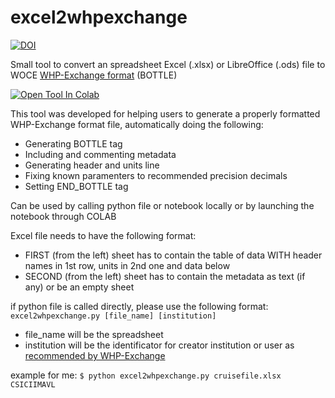# excel2whpexchange
[![DOI](https://zenodo.org/badge/254050254.svg)](https://zenodo.org/badge/latestdoi/254050254)

Small tool to convert an spreadsheet Excel (.xlsx) or LibreOffice (.ods) file to WOCE [WHP-Exchange format](https://exchange-format.readthedocs.io/en/latest/) (BOTTLE)

<a href="https://colab.research.google.com/github/avelo/stuff/blob/master/excel2whpexchange.ipynb" target="_parent"><img src="https://colab.research.google.com/assets/colab-badge.svg" alt="Open Tool In Colab"/></a>

This tool was developed for helping users to generate a properly formatted WHP-Exchange format file, automatically doing the following:
 - Generating BOTTLE tag
 - Including and commenting metadata
 - Generating header and units line
 - Fixing known paramenters to recommended precision decimals
 - Setting END_BOTTLE tag

Can be used by calling python file or notebook locally or by launching the notebook through COLAB

Excel file needs to have the following format:
 - FIRST (from the left) sheet has to contain the table of data WITH header names in 1st row, units in 2nd one and data below
 - SECOND (from the left) sheet has to contain the metadata as text (if any) or be an empty sheet

if python file is called directly, please use the following format: ```excel2whpexchange.py [file_name] [institution]```

- file_name will be the spreadsheet
- institution will be the identificator for creator institution or user as [recommended by WHP-Exchange](https://exchange-format.readthedocs.io/en/latest/common.html#file-identification-stamp)

example for me:
```$ python excel2whpexchange.py cruisefile.xlsx CSICIIMAVL```

